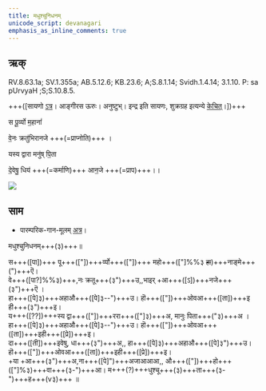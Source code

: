 ```yaml
---
title: मधुश्चुनिधनम्  
unicode_script: devanagari  
emphasis_as_inline_comments: true
---   
```


## ऋक्

RV.8.63.1a; SV.1.355a; AB.5.12.6; KB.23.6; A;S.8.1.14; Svidh.1.4.14; 3.1.10. P: sa pUrvyaH ;S;S.10.8.5.

+++([सायणो [ऽत्र](https://archive.org/stream/RgVedaWithSayanasCommentaryPart3/rv_sayanabhasya_part3#page/n911/mode/2up&sa=D&ust=1542425956405000)। आङ्गीरस ऊरुः। अनुष्टुभ्। इन्द्र इति सायणः, शुक्रग्रह इत्यन्ये [केचित्](https://twitter.com/agnimaan/status/1014886758918512640&sa=D&ust=1542425956405000)।])+++

स पू॒र्व्यो म॒हानां॑

वे॒नः क्रतु॑भिरानजे +++(=प्राप्नोति)+++ ।

यस्य द्वारा मनु॑ष् पि॒ता

दे॒वेषु॒ धिय॑ +++(=कर्माणि)+++ आन॒जे +++(=प्राप)+++।।

![](../../images/venus_morning_star.jpg)

## साम

- पारम्परिक-गान-मूलम् [अत्र](https://archive.org/stream/sAmaveda-jaiminIya-paravastu-paramparA-docs/VIVAAHA%20UPANAYANA%20SAAMAANI#page/n2/mode/1up)।
<div class="audioEmbed"  caption="रामानुजार्यः 1974 " src="https://archive
.org/download/jaiminIya-sAma-gAna-paravastu-tradition-rAmAnuja/madhushchunidhanam.mp3"></div>
<div class="audioEmbed"  caption="गोपालार्यः 2015  " src="https://archive
.org/download/jaiminIya-sAma-gAna-paravastu-tradition-gopAla-2015/madhushchunidhanam.mp3"></div>
<div class="audioEmbed"  caption="गोपालपवनयोर् अनुवचनम् 2015 1x" src="https://archive
.org/download/jaiminIya-sAma-gAna-paravastu-tradition-anuvachanam-gopAla-pavana-2015/madhushchunidhanam.mp3"></div>
<div class="audioEmbed"  caption="गोपालपवनयोर् अनुवचनम् 2015 1.5x" src="https://archive
.org/download/jaiminIya-sAma-gAna-paravastu-tradition-anuvachanam-gopAla-pavana-2015-150p-speed/madhushchunidhanam.mp3"></div>

मधुश्चुनिधनम्+++(३)+++॥

स+++([पा])+++ पू+++(["])+++र्व्यो+++(["])+++ महो+++(["]%%३ ~~हा~~)+++नाङ्मे+++(")+++ऎ।  
वे+++([पा?]%%३)+++,नः क्रतू+++(३")+++उ,,भाइर् +आ+++([ऽ])+++नजे+++(३")+++ऎ ।  
हा+++([पे]३)+++अहाऔ+++([पे]३--")+++उ। हॊ+++(["])+++ओवआ+++([ता])+++इ ही+++(३")+++इ।  
य+++([??])+++स्य द्वा+++(["])+++ररा+++(["]३)+++अ, मानुः पिता+++("३)+++अ ।  
हा+++([पे]३)+++अहाऔ+++([पे]३--")+++उ।  हॊ+++(["])+++ओवआ+++([ता])+++इही+++([प्रे])+++इ।  
दा+++([ती])+++इवेषु, धा+++(३")+++अ,, हा+++([पे]३)+++अहाऔ+++([पे]३")+++उ।  हॊ+++(["])+++ओवआ+++([ता])+++इही+++([प्रे])+++इ।  
+या +आ+++(३")+++अ,ना+++([पे]")+++अजाआआआ,, औ+++(["])+++हो+++(["]%३)+++वा+++(३-")+++आ।  म+++(?)+++धुश्चू+++(३)+++ता+++(३-")+++ह+++(v३)+++ ॥
